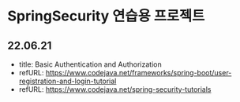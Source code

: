# SpringSecurity 연습용 프로젝트
## 22.06.21
- title: Basic Authentication and Authorization
- refURL: https://www.codejava.net/frameworks/spring-boot/user-registration-and-login-tutorial
- refURL: https://www.codejava.net/spring-security-tutorials